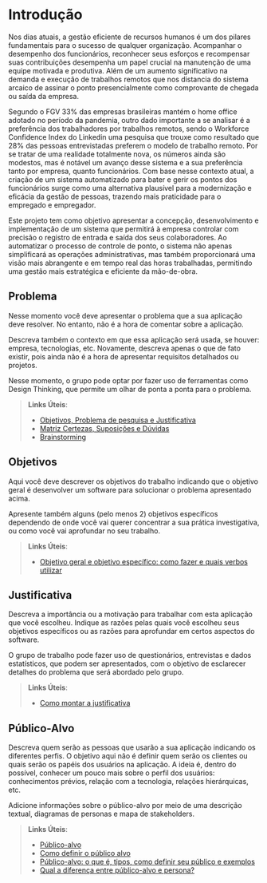 # Introdução

Nos dias atuais, a gestão eficiente de recursos humanos é um dos pilares fundamentais para o sucesso de qualquer organização. Acompanhar o desempenho dos funcionários, reconhecer seus esforços e recompensar suas contribuições desempenha um papel crucial na manutenção de uma equipe motivada e produtiva. Além de um aumento significativo na demanda e execução de trabalhos remotos que nos distancia do sistema arcaico de assinar o ponto presencialmente como comprovante  de chegada ou saída da empresa. 

Segundo o FGV 33% das empresas brasileiras mantém o home office adotado no período da pandemia, outro dado importante a se analisar é a preferência dos trabalhadores por trabalhos remotos, sendo o Workforce Confidence Index do Linkedin uma pesquisa que trouxe como resultado que 28% das pessoas entrevistadas preferem o modelo de trabalho remoto. Por se tratar de uma realidade totalmente nova, os números ainda são modestos, mas é notável um avanço desse sistema e a sua preferência tanto por empresa, quanto funcionários. Com base nesse contexto atual, a criação de um sistema automatizado para bater e gerir os pontos dos funcionários surge como uma alternativa plausível para a modernização e eficácia da gestão de pessoas, trazendo mais praticidade para o empregado e empregador. 

Este projeto tem como objetivo apresentar a concepção, desenvolvimento e implementação de um sistema que permitirá à empresa controlar com precisão o registro de entrada e saída dos seus colaboradores. Ao automatizar o processo de controle de ponto, o sistema não apenas simplificará as operações administrativas, mas também proporcionará uma visão mais abrangente e em tempo real das horas trabalhadas, permitindo uma gestão mais estratégica e eficiente da mão-de-obra.

## Problema
Nesse momento você deve apresentar o problema que a sua aplicação deve  resolver. No entanto, não é a hora de comentar sobre a aplicação.

Descreva também o contexto em que essa aplicação será usada, se  houver: empresa, tecnologias, etc. Novamente, descreva apenas o que de  fato existir, pois ainda não é a hora de apresentar requisitos  detalhados ou projetos.

Nesse momento, o grupo pode optar por fazer uso  de ferramentas como Design Thinking, que permite um olhar de ponta a ponta para o problema.

> **Links Úteis**:
> - [Objetivos, Problema de pesquisa e Justificativa](https://medium.com/@versioparole/objetivos-problema-de-pesquisa-e-justificativa-c98c8233b9c3)
> - [Matriz Certezas, Suposições e Dúvidas](https://medium.com/educa%C3%A7%C3%A3o-fora-da-caixa/matriz-certezas-suposi%C3%A7%C3%B5es-e-d%C3%BAvidas-fa2263633655)
> - [Brainstorming](https://www.euax.com.br/2018/09/brainstorming/)

## Objetivos

Aqui você deve descrever os objetivos do trabalho indicando que o objetivo geral é desenvolver um software para solucionar o problema apresentado acima. 

Apresente também alguns (pelo menos 2) objetivos específicos dependendo de onde você vai querer concentrar a sua prática investigativa, ou como você vai aprofundar no seu trabalho.
 
> **Links Úteis**:
> - [Objetivo geral e objetivo específico: como fazer e quais verbos utilizar](https://blog.mettzer.com/diferenca-entre-objetivo-geral-e-objetivo-especifico/)

## Justificativa

Descreva a importância ou a motivação para trabalhar com esta aplicação que você escolheu. Indique as razões pelas quais você escolheu seus objetivos específicos ou as razões para aprofundar em certos aspectos do software.

O grupo de trabalho pode fazer uso de questionários, entrevistas e dados estatísticos, que podem ser apresentados, com o objetivo de esclarecer detalhes do problema que será abordado pelo grupo.

> **Links Úteis**:
> - [Como montar a justificativa](https://guiadamonografia.com.br/como-montar-justificativa-do-tcc/)

## Público-Alvo

Descreva quem serão as pessoas que usarão a sua aplicação indicando os diferentes perfis. O objetivo aqui não é definir quem serão os clientes ou quais serão os papéis dos usuários na aplicação. A ideia é, dentro do possível, conhecer um pouco mais sobre o perfil dos usuários: conhecimentos prévios, relação com a tecnologia, relações
hierárquicas, etc.

Adicione informações sobre o público-alvo por meio de uma descrição textual, diagramas de personas e mapa de stakeholders.

> **Links Úteis**:
> - [Público-alvo](https://blog.hotmart.com/pt-br/publico-alvo/)
> - [Como definir o público alvo](https://exame.com/pme/5-dicas-essenciais-para-definir-o-publico-alvo-do-seu-negocio/)
> - [Público-alvo: o que é, tipos, como definir seu público e exemplos](https://klickpages.com.br/blog/publico-alvo-o-que-e/)
> - [Qual a diferença entre público-alvo e persona?](https://rockcontent.com/blog/diferenca-publico-alvo-e-persona/)
